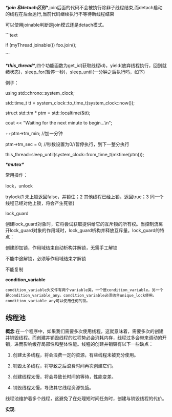 ***\*join 和detach区别\****,join后面的代码不会被执行除非子线程结束,而detach启动的线程在后台运行,当前代码继续执行不等待新线程结束



可以使用joinable判断是join模式还是detach模式。



\```text

if (myThread.joinable()) foo.join();

\```



***\*this_thread\****,四个功能函数为get_id(获取线程id)，yield(放弃线程执行，回到就绪状态)，sleep_for(暂停一秒)，sleep_until(一分钟之后执行吗，如下)

例子：

using std::chrono::system_clock;

std::time_t tt = system_clock::to_time_t(system_clock::now());

struct std::tm * ptm = std::localtime(&tt);

cout << "Waiting for the next minute to begin...\n";

++ptm->tm_min; //加一分钟

ptm->tm_sec = 0; //秒数设置为0//暂停执行，到下一整分执行

this_thread::sleep_until(system_clock::from_time_t(mktime(ptm)));



***\*mutex\****

常用操作：

lock，unlock

trylock{1 未上锁返回false，并锁住；2 其他线程已经上锁，返回true；3 同一个线程已经对他上锁，将会产生死锁}



lock_guard

创建lock_guard对象时，它将尝试获取提供给它的互斥锁的所有权。当控制流离开lock_guard对象的作用域时，lock_guard析构并释放互斥量。lock_guard的特点：

创建即加锁，作用域结束自动析构并解锁，无需手工解锁

不能中途解锁，必须等作用域结束才解锁

不能复制

**condition_variable**

 	condition_variable头文件有两个variable类，一个是condition_variable，另一个是condition_variable_any。condition_variable必须结合unique_lock使用。condition_variable_any可以使用任何的锁。



## 线程池

**概念**:在一个程序中，如果我们需要多次使用线程，这就意味着，需要多次的创建并销毁线程。而创建并销毁线程的过程势必会消耗内存，线程过多会带来调动的开销，进而影响缓存局部性和整体性能。线程的创建并销毁有以下一些缺点：

1. 创建太多线程，将会浪费一定的资源，有些线程未被充分使用。

2. 销毁太多线程，将导致之后浪费时间再次创建它们。

3. 创建线程太慢，将会导致长时间的等待，性能变差。

4. 销毁线程太慢，导致其它线程资源饥饿。

线程池维护着多个线程，这避免了在处理短时间任务时，创建与销毁线程的代价。

**实现**: